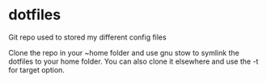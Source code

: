 # dotfiles
Git repo used to stored my different config files

Clone the repo in your ~home folder and use gnu stow to symlink the dotfiles to
your home folder. You can also clone it elsewhere and use the -t for target
option.
